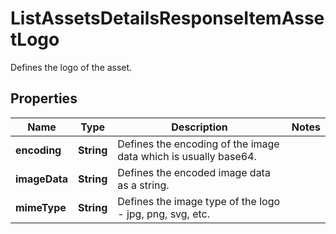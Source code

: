 

# ListAssetsDetailsResponseItemAssetLogo

Defines the logo of the asset.

## Properties

Name | Type | Description | Notes
------------ | ------------- | ------------- | -------------
**encoding** | **String** | Defines the encoding of the image data which is usually base64. | 
**imageData** | **String** | Defines the encoded image data as a string. | 
**mimeType** | **String** | Defines the image type of the logo - jpg, png, svg, etc. | 



